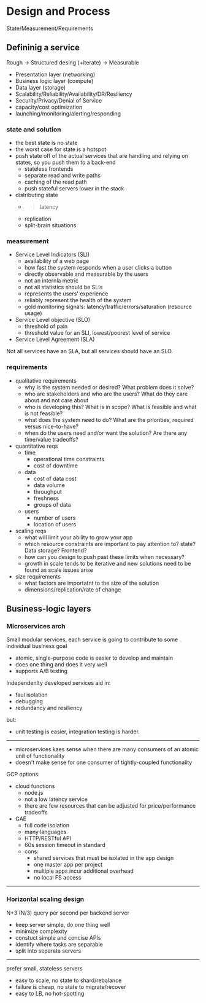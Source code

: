 # Design and Process

State/Measurement/Requirements

## Defininig a service

Rough -> Structured desing (+iterate) -> Measurable

- Presentation layer (networking)
- Business logic layer (compute)
- Data layer (storage)
- Scalability/Reliability/Availability/DR/Resiliency
- Security/Privacy/Denial of Service
- capacity/cost optimization
- launching/monitoring/alerting/responding

### state and solution

- the best state is no state
- the worst case for state is a hotspot
- push state off of the actual services that are handling and relying on states, so you push them to a back-end
    - stateless frontends
    - separate read and write paths
    - caching of the read path
    - push stateful servers lower in the stack
- distributing state
    - > latency
    - replication
    - split-brain situations

### measurement

- Service Level Indicators (SLI)
    - availability of a web page
    - how fast the system responds when a user clicks a button
    - directly observable and measurable by the users
    - not an internla metric
    - not all statistics should be SLIs
    - represents the users' experience
    - reliably represent the health of the system
    - gold monitoring signals: latency/traffic/errors/saturation (resource usage)
- Service Level objective (SLO)
    - threshold of pain
    - threshold value for an SLI, lowest/poorest level of service
- Service Level Agreement (SLA)

Not all services have an SLA, but all services should have an SLO.

### requirements

- qualitative requirements
    - why is the system needed or desired? What problem does it solve?
    - who are stakeholders and who are the users? What do they care about and not care about
    - who is developing this? What is in scope? What is feasible and what is not feasible?
    - what does the system need to do? What are the priorities, required versus nice-to-have?
    - when do the users need and/or want the solution? Are there any time/value tradeoffs?
- quantitative reqs
    - time
        - operational time constraints
        - cost of downtime
    - data
        - cost of data cost
        - data volume
        - throughput
        - freshness
        - groups of data
    - users
        - number of users
        - location of users
- scaling reqs
    - what will limit your ability to grow your app
    - which resource constraints are important to pay attention to? state? Data storage? Frontend?
    - how can you design to push past these limits when necessary?
    - growth in scale tends to be iterative and new solutions need to be found as scale issues arise
- size requirements
    - what factors are importatnt to the size of the solution
    - dimensions/replication/rate of change

## Business-logic layers

### Microservices arch

Small modular services, each service is going to contribute to some individual business goal
- atomic, single-purpose code is easier to develop and maintain
- does one thing and does it very well
- supports A/B testing

Independenlty developed services aid in:
- faul isolation
- debugging
- redundancy and resiliency

but:
- unit testing is easier, integration testing is harder.
---
- microservices kaes sense when there are many consumers of an atomic unit of functionality
- doesn't make sense for one consumer of tightly-coupled functionality

GCP options:
- cloud functions
    - node.js
    - not a low latency service
    - there are few resources that can be adjusted for price/performance tradeoffs
- GAE
    - full code isolation
    - many languages
    - HTTP/RESTful API
    - 60s session timeout in standard
    - cons:
        - shared services that must be isolated in the app design
        - one master app per project
        - multiple apps incur additional overhead
        - no local FS access
---
### Horizontal scaling design

N+3 (N/3) query per second per backend server

- keep server simple, do one thing well
- minimize complexity
- constuct simple and concise APIs
- identify where tasks are separable
- split into separata servers
---
prefer small, stateless servers
- easy to scale, no state to shard/rebalance
- failure is cheap, no state to migrate/recover
- easy to LB, no hot-spotting
